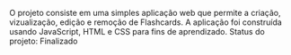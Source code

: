 O projeto consiste em uma simples aplicação web que permite a criação, vizualização, edição e remoção de Flashcards. A aplicação foi construída usando JavaScript, HTML e CSS para fins de aprendizado. Status do projeto: Finalizado
